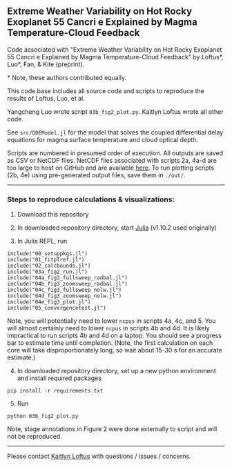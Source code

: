 ## Extreme Weather Variability on Hot Rocky Exoplanet 55 Cancri e Explained by Magma Temperature-Cloud Feedback
Code associated with "Extreme Weather Variability on Hot Rocky Exoplanet 55 Cancri e Explained by Magma Temperature-Cloud Feedback" by Loftus*, Luo*, Fan, & Kite (preprint). 

\* Note, these authors contributed equally. 

This code base includes all source code and scripts to reproduce the results of Loftus, Luo, et al. 

Yangcheng Luo wrote script ``03b_fig2_plot.py``.
Kaitlyn Loftus wrote all other code.

See ``src/DDEModel.jl`` for the model that solves the coupled differential delay equations for magma surface temperature and cloud optical depth.

Scripts are numbered in presumed order of execution. All outputs are saved as CSV or NetCDF files. NetCDF files associated with scripts 2a, 4a-d are too large to host on GitHub and are available [here](https://doi.org/10.5281/zenodo.13829241). To run plotting scripts (2b, 4e) using pre-generated output files, save them in ``./out/``.

***

### Steps to reproduce calculations & visualizations:

1. Download this repository 

2. In downloaded repository directory, start [Julia](https://julialang.org/downloads/) (v1.10.2 used originally)

3. In Julia REPL, run
```
include("00_setuppkgs.jl")
include("01_fitpTref.jl")
include("02_calcbounds.jl")
include("03a_fig2_run.jl")
include("04a_fig3_fullsweep_radbal.jl")
include("04b_fig3_zoomsweep_radbal.jl")
include("04c_fig3_fullsweep_nolw.jl")
include("04d_fig3_zoomsweep_nolw.jl")
include("04e_fig3_plot.jl")
include("05_convergencetest.jl")
```
Note, you will potentially need to lower ``ncpus`` in scripts 4a, 4c, and 5. You will almost certainly need to lower ``ncpus`` in scripts 4b and 4d. It is likely impractical to run scripts 4b and 4d on a laptop. You should see a progress bar to estimate time until completion. (Note, the first calculation on each core will take disproportionately long, so wait about 15-30 s for an accurate estimate.)

4. In downloaded repository directory, set up a new python environment and install required packages
```
pip install -r requirements.txt
```

5. Run  
```
python 03b_fig2_plot.py
```
Note, stage annotations in Figure 2 were done externally to script and will not be reproduced.

***




Please contact [Kaitlyn Loftus](mailto:kaitlyn.loftus@columbia.edu) with questions / issues / concerns.

